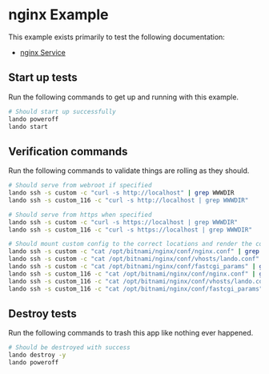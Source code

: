 nginx Example
=============

This example exists primarily to test the following documentation:

* [nginx Service](https://docs.devwithlando.io/tutorials/nginx.html)

Start up tests
--------------

Run the following commands to get up and running with this example.

```bash
# Should start up successfully
lando poweroff
lando start
```

Verification commands
---------------------

Run the following commands to validate things are rolling as they should.

```bash
# Should serve from webroot if specified
lando ssh -s custom -c "curl -s http://localhost" | grep WWWDIR
lando ssh -s custom_116 -c "curl -s http://localhost | grep WWWDIR"

# Should serve from https when specified
lando ssh -s custom -c "curl -s https://localhost | grep WWWDIR"
lando ssh -s custom_116 -c "curl -s https://localhost | grep WWWDIR"

# Should mount custom config to the correct locations and render the correct vars
lando ssh -s custom -c "cat /opt/bitnami/nginx/conf/nginx.conf" | grep LANDOSERVER
lando ssh -s custom -c "cat /opt/bitnami/nginx/conf/vhosts/lando.conf" | grep server_name | grep test.landonginxcustom.lndo.site
lando ssh -s custom -c "cat /opt/bitnami/nginx/conf/fastcgi_params" | grep LANDOPARAMS
lando ssh -s custom_116 -c "cat /opt/bitnami/nginx/conf/nginx.conf" | grep LANDOSERVER
lando ssh -s custom_116 -c "cat /opt/bitnami/nginx/conf/vhosts/lando.conf" | grep server_name | grep test.landonginxcustom.lndo.site
lando ssh -s custom_116 -c "cat /opt/bitnami/nginx/conf/fastcgi_params" | grep LANDOPARAMS
```

Destroy tests
-------------

Run the following commands to trash this app like nothing ever happened.

```bash
# Should be destroyed with success
lando destroy -y
lando poweroff
```
